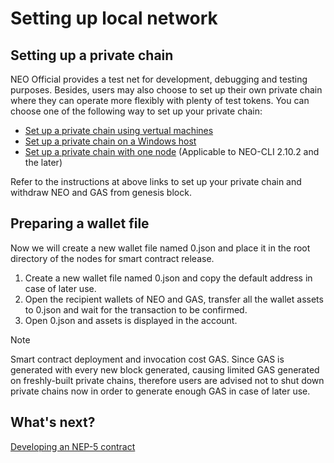 # Setting up local network

## Setting up a private chain

NEO Official provides a test net for development, debugging and testing purposes. Besides, users may also choose to set up their own private chain where they can operate more flexibly with plenty of test tokens.  You can choose one of the following way to set up your private chain:

- [Set up a private chain using vertual machines](../../network/private-chain/private-chain.md)
- [Set up a private chain on a Windows host](../../network/private-chain/private-chain2.md)
- [Set up a private chain with one node](../../network/private-chain/private-chain3.md) (Applicable to NEO-CLI 2.10.2 and the later)

Refer to the instructions at above links to set up your private chain and withdraw NEO and GAS from genesis block.

## Preparing a wallet file

Now we will create a new wallet file named 0.json and place it in the root directory of the nodes for smart contract release. 

1. Create a new wallet file named 0.json and copy the default address in case of later use.
2. Open the recipient wallets of NEO and GAS, transfer all the wallet assets to 0.json and wait for the transaction to be confirmed.
3. Open 0.json and assets is displayed in the account. 

> [!Note]
>
> Smart contract deployment and invocation cost GAS. Since GAS is generated with every new block generated, causing limited GAS generated on freshly-built private chains, therefore users are advised not to shut down private chains now in order to generate enough GAS in case of later use.

## What's next?

[Developing an NEP-5 contract](develop.md)

